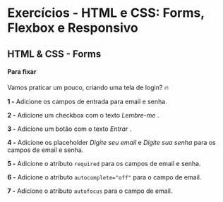 # Exercícios - HTML e CSS: Forms, Flexbox e Responsivo
## HTML & CSS - Forms

#### Para fixar

Vamos praticar um pouco, criando uma tela de login? 🔥

**1 -** Adicione os campos de entrada para email e senha.

**2 -** Adicione um checkbox com o texto  _Lembre-me_ .

**3 -** Adicione um botão com o texto  _Entrar_ .

**4 -** Adicione os placeholder  _Digite seu email_ e  _Digite sua senha_ para os campos de email e senha.

**5 -** Adicione o atributo  `required`  para os campos de email e senha.

**6 -** Adicione o atributo  `autocomplete="off"`  para o campo de email.

**7 -** Adicione o atributo  `autofocus`  para o campo de email.

